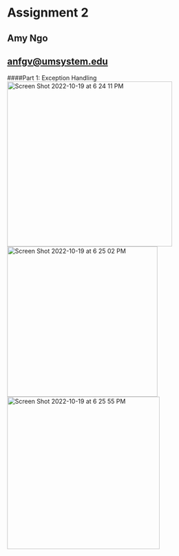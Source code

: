 # Assignment 2
## Amy Ngo
## anfgv@umsystem.edu

####Part 1: Exception Handling
<img width="383" alt="Screen Shot 2022-10-19 at 6 24 11 PM" src="https://user-images.githubusercontent.com/90883456/196823024-3d19ccb5-dad7-497b-aea8-6232b61cab80.png">
<img width="349" alt="Screen Shot 2022-10-19 at 6 25 02 PM" src="https://user-images.githubusercontent.com/90883456/196823040-ea921005-6200-4d49-a3ea-d3a8752e57b5.png">
<img width="354" alt="Screen Shot 2022-10-19 at 6 25 55 PM" src="https://user-images.githubusercontent.com/90883456/196823047-a0470241-7a53-42b4-a7b1-32025f606541.png">


